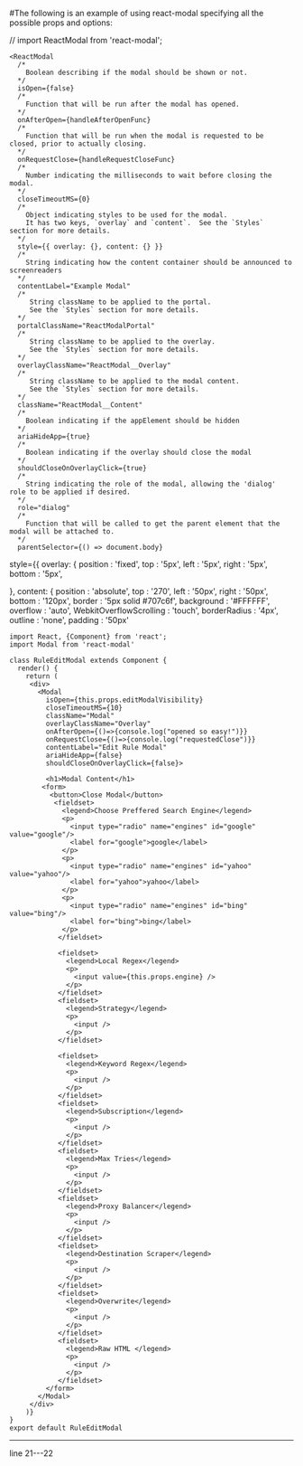 #The following is an example of using react-modal specifying all the possible props and options:

// import ReactModal from 'react-modal';
```
<ReactModal
  /*
    Boolean describing if the modal should be shown or not.
  */
  isOpen={false}
  /*
    Function that will be run after the modal has opened.
  */
  onAfterOpen={handleAfterOpenFunc}
  /*
    Function that will be run when the modal is requested to be closed, prior to actually closing.
  */
  onRequestClose={handleRequestCloseFunc}
  /*
    Number indicating the milliseconds to wait before closing the modal.
  */
  closeTimeoutMS={0}
  /*
    Object indicating styles to be used for the modal.  
    It has two keys, `overlay` and `content`.  See the `Styles` section for more details.
  */
  style={{ overlay: {}, content: {} }}
  /*
    String indicating how the content container should be announced to screenreaders
  */
  contentLabel="Example Modal"
  /*
     String className to be applied to the portal.
     See the `Styles` section for more details.
  */
  portalClassName="ReactModalPortal"
  /*
     String className to be applied to the overlay.
     See the `Styles` section for more details.
  */
  overlayClassName="ReactModal__Overlay"
  /*
     String className to be applied to the modal content.
     See the `Styles` section for more details.
  */
  className="ReactModal__Content"
  /*
    Boolean indicating if the appElement should be hidden
  */
  ariaHideApp={true}
  /*
    Boolean indicating if the overlay should close the modal
  */
  shouldCloseOnOverlayClick={true}
  /*
    String indicating the role of the modal, allowing the 'dialog' role to be applied if desired.
  */
  role="dialog"
  /*
    Function that will be called to get the parent element that the modal will be attached to.
  */
  parentSelector={() => document.body}

  ```

  style={{ overlay: {
    position          : 'fixed',
    top               : '5px',
    left              : '5px',
    right             : '5px',
    bottom            : '5px',

  }, content: {
    position                   : 'absolute',
    top                        : '270',
    left                       : '50px',
    right                      : '50px',
    bottom                     : '120px',
    border                     : '5px solid #707c6f',
    background                 : '#FFFFFF',
    overflow                   : 'auto',
    WebkitOverflowScrolling    : 'touch',
    borderRadius               : '4px',
    outline                    : 'none',
    padding                    : '50px'







    import React, {Component} from 'react';
    import Modal from 'react-modal'

    class RuleEditModal extends Component {
      render() {
        return (
         <div>
           <Modal
             isOpen={this.props.editModalVisibility}
             closeTimeoutMS={10}
             className="Modal"
             overlayClassName="Overlay"
             onAfterOpen={()=>{console.log("opened so easy!")}}
             onRequestClose={()=>{console.log("requestedClose")}}
             contentLabel="Edit Rule Modal"
             ariaHideApp={false}
             shouldCloseOnOverlayClick={false}>

             <h1>Modal Content</h1>
            <form>
              <button>Close Modal</button>
               <fieldset>
                 <legend>Choose Preffered Search Engine</legend>
                 <p>
                   <input type="radio" name="engines" id="google" value="google"/>
                   <label for="google">google</label>
                 </p>
                 <p>
                   <input type="radio" name="engines" id="yahoo" value="yahoo"/>
                   <label for="yahoo">yahoo</label>
                 </p>
                 <p>
                   <input type="radio" name="engines" id="bing" value="bing"/>
                   <label for="bing">bing</label>
                 </p>
                </fieldset>

                <fieldset>
                  <legend>Local Regex</legend>
                  <p>
                    <input value={this.props.engine} />
                  </p>
                </fieldset>
                <fieldset>
                  <legend>Strategy</legend>
                  <p>
                    <input />
                  </p>
                </fieldset>

                <fieldset>
                  <legend>Keyword Regex</legend>
                  <p>
                    <input />
                  </p>
                </fieldset>
                <fieldset>
                  <legend>Subscription</legend>
                  <p>
                    <input />
                  </p>
                </fieldset>
                <fieldset>
                  <legend>Max Tries</legend>
                  <p>
                    <input />
                  </p>
                </fieldset>
                <fieldset>
                  <legend>Proxy Balancer</legend>
                  <p>
                    <input />
                  </p>
                </fieldset>
                <fieldset>
                  <legend>Destination Scraper</legend>
                  <p>
                    <input />
                  </p>
                </fieldset>
                <fieldset>
                  <legend>Overwrite</legend>
                  <p>
                    <input />
                  </p>
                </fieldset>
                <fieldset>
                  <legend>Raw HTML </legend>
                  <p>
                    <input />
                  </p>
                </fieldset>
             </form>
           </Modal>
         </div>
        )}
    }
    export default RuleEditModal
--------------------------------------------------
line 21---22
